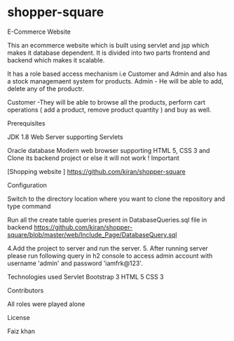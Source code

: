 # shopper-square
E-Commerce Website

This an ecommerce website which is built using servlet and jsp which makes it database dependent. It is divided into two parts frontend and backend which makes it scalable.

It has a role based access mechanism i.e Customer and Admin and also has a stock managemaent system for products. 
Admin - He will be able to add, delete any of the productr.

Customer -They will be able to browse all the products, perform cart operations ( add a product, remove   product quantity ) and buy as well.

Prerequisites

JDK 1.8
Web Server supporting Servlets

Oracle database
Modern web browser supporting HTML 5, CSS 3 and 
Clone its backend project or else it will not work ! Important

[Shopping website ] https://github.com/kiran/shopper-square

Configuration

Switch to the directory location where you want to clone the repository and type command


Run all the create table queries present in DatabaseQueries.sql file in backend https://github.com/kiran/shopper-square/blob/master/web/Include_Page/DatabaseQuery.sql

4.Add the project to server and run the server. 5. After running server please run following query in h2 console to access admin account with username 'admin' and password 'iamfrk@123'.

Technologies used
Servlet
Bootstrap 3
HTML 5
CSS 3


Contributors

All roles were played alone

License

Faiz khan
